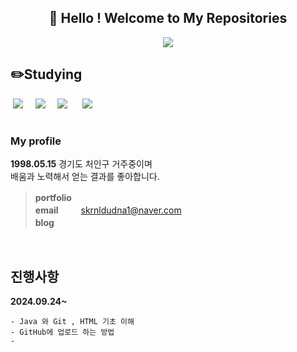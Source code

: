 <center>
  
## 🐰 Hello ! Welcome to My Repositories 

<img src="https://avatars.githubusercontent.com/u/183042421?v=4">

</center>








## ✏️Studying  
 
&nbsp;<img src="https://img.shields.io/badge/Git-F05032?style=flat-square&logo=git&logoColor=white"/> &nbsp;&nbsp;&nbsp;
<img src="https://img.shields.io/badge/HTML5-E34F26?style=flat-square&logo=html5&logoColor=white"/>&nbsp;&nbsp;&nbsp;&nbsp;
<img src="https://img.shields.io/badge/java-007396?style=flat-square&logo=java&logoColor=white"/> &nbsp;&nbsp;&nbsp;&nbsp;
<img src="https://img.shields.io/badge/GitHub-181717?style=flat-square&logo=GitHub&logoColor=white"/>&nbsp;&nbsp;&nbsp;&nbsp;



#
### My profile

**1998.05.15**  경기도 처인구 거주중이며 \
배움과 노력해서 얻는 결과를 좋아합니다.

> **portfolio**　\
> **email** 　　  skrnldudna1@naver.com \
> **blog**&nbsp;&nbsp; 　　 


   
<br>   
   



## 진행사항
<b>2024.09.24~</b>

    - Java 와 Git , HTML 기초 이해 
    - GitHub에 업로드 하는 방법
    - 
